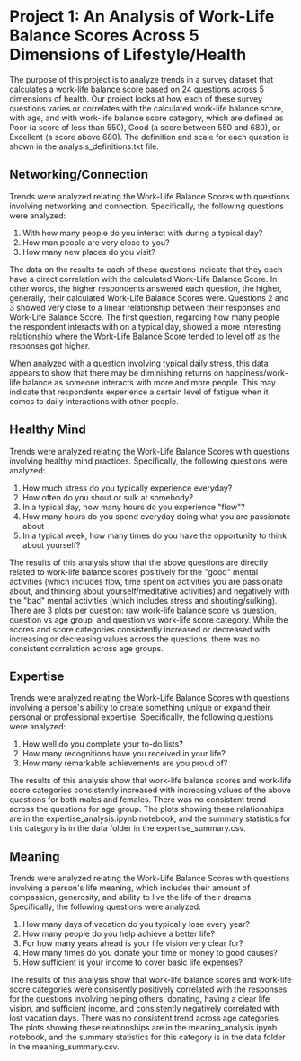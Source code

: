 # Project 1: An Analysis of Work-Life Balance Scores Across 5 Dimensions of Lifestyle/Health
The purpose of this project is to analyze trends in a survey dataset that calculates a work-life balance score based on 24 questions across 5 dimensions of health. Our project looks at how each of these survey questions varies or correlates with the calculated work-life balance score, with age, and with work-life balance score category, which are defined as Poor (a score of less than 550), Good (a score between 550 and 680), or Excellent (a score above 680). The definition and scale for each question is shown in the analysis_definitions.txt file.

## Networking/Connection

Trends were analyzed relating the Work-Life Balance Scores with questions involving networking and connection. Specifically, the following questions were analyzed:

1.	With how many people do you interact with during a typical day?
2.	How man people are very close to you?
3.	How many new places do you visit?

The data on the results to each of these questions indicate that they each have a direct correlation with the calculated Work-Life Balance Score. In other words, the higher respondents answered each question, the higher, generally, their calculated Work-Life Balance Scores were. Questions 2 and 3 showed very close to a linear relationship between their responses and Work-Life Balance Score. The first question, regarding how many people the respondent interacts with on a typical day, showed a more interesting relationship where the Work-Life Balance Score tended to level off as the responses got higher.

When analyzed with a question involving typical daily stress, this data appears to show that there may be diminishing returns on happiness/work-life balance as someone interacts with more and more people. This may indicate that respondents experience a certain level of fatigue when it comes to daily interactions with other people.

## Healthy Mind 

Trends were analyzed relating the Work-Life Balance Scores with questions involving healthy mind practices. Specifically, the following questions were analyzed:

1. How much stress do you typically experience everyday?
2. How often do you shout or sulk at somebody?
3. In a typical day, how many hours do you experience "flow"?
4. How many hours do you spend everyday doing what you are passionate about
5. In a typical week, how many times do you have the opportunity to think about yourself?

The results of this analysis show that the above questions are directly related to work-life balance scores positively for the "good" mental activities (which includes flow, time spent on activities you are passionate about, and thinking about yourself/meditative activities) and negatively with the "bad" mental activities (which includes stress and shouting/sulking). There are 3 plots per question: raw work-life balance score vs question, question vs age group, and question vs work-life score category. While the scores and score categories consistently increased or decreased with increasing or decreasing values across the questions, there was no consistent correlation across age groups. 

## Expertise

Trends were analyzed relating the Work-Life Balance Scores with questions involving a person's ability to create something unique or expand their personal or professional expertise. Specifically, the following questions were analyzed:

1. How well do you complete your to-do lists?
2. How many recognitions have you received in your life?
3. How many remarkable achievements are you proud of?

The results of this analysis show that work-life balance scores and work-life score categories consistently increased with increasing values of the above questions for both males and females. There was no consistent trend across the questions for age group. The plots showing these relationships are in the expertise_analysis.ipynb notebook, and the summary statistics for this category is in the data folder in the expertise_summary.csv.

## Meaning 

Trends were analyzed relating the Work-Life Balance Scores with questions involving a person's life meaning, which includes their amount of compassion, generosity, and ability to live the life of their dreams. Specifically, the following questions were analyzed:

1. How many days of vacation do you typically lose every year?
2. How many people do you help achieve a better life?
3. For how many years ahead is your life vision very clear for?
4. How many times do you donate your time or money to good causes?
5. How sufficient is your income to cover basic life expenses?

The results of this analysis show that work-life balance scores and work-life score categories were consisently positively correlated with the responses for the questions involving helping others, donating, having a clear life vision, and sufficient income, and consistently negatively correlated with lost vacation days. There was no consistent trend across age categories. The plots showing these relationships are in the meaning_analysis.ipynb notebook, and the summary statistics for this category is in the data folder in the meaning_summary.csv.
